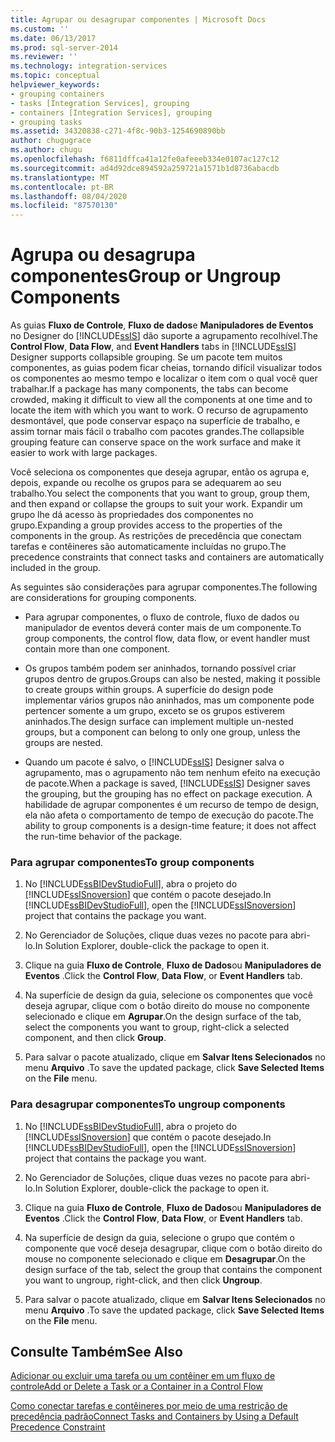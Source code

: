 ```yaml
---
title: Agrupar ou desagrupar componentes | Microsoft Docs
ms.custom: ''
ms.date: 06/13/2017
ms.prod: sql-server-2014
ms.reviewer: ''
ms.technology: integration-services
ms.topic: conceptual
helpviewer_keywords:
- grouping containers
- tasks [Integration Services], grouping
- containers [Integration Services], grouping
- grouping tasks
ms.assetid: 34320838-c271-4f8c-90b3-1254690890bb
author: chugugrace
ms.author: chugu
ms.openlocfilehash: f6811dffca41a12fe0afeeeb334e0107ac127c12
ms.sourcegitcommit: ad4d92dce894592a259721a1571b1d8736abacdb
ms.translationtype: MT
ms.contentlocale: pt-BR
ms.lasthandoff: 08/04/2020
ms.locfileid: "87570130"
---
```

# <a name="group-or-ungroup-components"></a><span data-ttu-id="6da0d-102">Agrupa ou desagrupa componentes</span><span class="sxs-lookup"><span data-stu-id="6da0d-102">Group or Ungroup Components</span></span>
  <span data-ttu-id="6da0d-103">As guias **Fluxo de Controle**, **Fluxo de dados**e **Manipuladores de Eventos** no Designer do [!INCLUDE[ssIS](../includes/ssis-md.md)] dão suporte a agrupamento recolhível.</span><span class="sxs-lookup"><span data-stu-id="6da0d-103">The **Control Flow**, **Data Flow**, and **Event Handlers** tabs in [!INCLUDE[ssIS](../includes/ssis-md.md)] Designer supports collapsible grouping.</span></span> <span data-ttu-id="6da0d-104">Se um pacote tem muitos componentes, as guias podem ficar cheias, tornando difícil visualizar todos os componentes ao mesmo tempo e localizar o item com o qual você quer trabalhar.</span><span class="sxs-lookup"><span data-stu-id="6da0d-104">If a package has many components, the tabs can become crowded, making it difficult to view all the components at one time and to locate the item with which you want to work.</span></span> <span data-ttu-id="6da0d-105">O recurso de agrupamento desmontável, que pode conservar espaço na superfície de trabalho, e assim tornar mais fácil o trabalho com pacotes grandes.</span><span class="sxs-lookup"><span data-stu-id="6da0d-105">The collapsible grouping feature can conserve space on the work surface and make it easier to work with large packages.</span></span>  
  
 <span data-ttu-id="6da0d-106">Você seleciona os componentes que deseja agrupar, então os agrupa e, depois, expande ou recolhe os grupos para se adequarem ao seu trabalho.</span><span class="sxs-lookup"><span data-stu-id="6da0d-106">You select the components that you want to group, group them, and then expand or collapse the groups to suit your work.</span></span> <span data-ttu-id="6da0d-107">Expandir um grupo lhe dá acesso às propriedades dos componentes no grupo.</span><span class="sxs-lookup"><span data-stu-id="6da0d-107">Expanding a group provides access to the properties of the components in the group.</span></span> <span data-ttu-id="6da0d-108">As restrições de precedência que conectam tarefas e contêineres são automaticamente incluídas no grupo.</span><span class="sxs-lookup"><span data-stu-id="6da0d-108">The precedence constraints that connect tasks and containers are automatically included in the group.</span></span>  
  
 <span data-ttu-id="6da0d-109">As seguintes são considerações para agrupar componentes.</span><span class="sxs-lookup"><span data-stu-id="6da0d-109">The following are considerations for grouping components.</span></span>  
  
-   <span data-ttu-id="6da0d-110">Para agrupar componentes, o fluxo de controle, fluxo de dados ou manipulador de eventos deverá conter mais de um componente.</span><span class="sxs-lookup"><span data-stu-id="6da0d-110">To group components, the control flow, data flow, or event handler must contain more than one component.</span></span>  
  
-   <span data-ttu-id="6da0d-111">Os grupos também podem ser aninhados, tornando possível criar grupos dentro de grupos.</span><span class="sxs-lookup"><span data-stu-id="6da0d-111">Groups can also be nested, making it possible to create groups within groups.</span></span> <span data-ttu-id="6da0d-112">A superfície do design pode implementar vários grupos não aninhados, mas um componente pode pertencer somente a um grupo, exceto se os grupos estiverem aninhados.</span><span class="sxs-lookup"><span data-stu-id="6da0d-112">The design surface can implement multiple un-nested groups, but a component can belong to only one group, unless the groups are nested.</span></span>  
  
-   <span data-ttu-id="6da0d-113">Quando um pacote é salvo, o [!INCLUDE[ssIS](../includes/ssis-md.md)] Designer salva o agrupamento, mas o agrupamento não tem nenhum efeito na execução de pacote.</span><span class="sxs-lookup"><span data-stu-id="6da0d-113">When a package is saved, [!INCLUDE[ssIS](../includes/ssis-md.md)] Designer saves the grouping, but the grouping has no effect on package execution.</span></span> <span data-ttu-id="6da0d-114">A habilidade de agrupar componentes é um recurso de tempo de design, ela não afeta o comportamento de tempo de execução do pacote.</span><span class="sxs-lookup"><span data-stu-id="6da0d-114">The ability to group components is a design-time feature; it does not affect the run-time behavior of the package.</span></span>  
  
### <a name="to-group-components"></a><span data-ttu-id="6da0d-115">Para agrupar componentes</span><span class="sxs-lookup"><span data-stu-id="6da0d-115">To group components</span></span>  
  
1.  <span data-ttu-id="6da0d-116">No [!INCLUDE[ssBIDevStudioFull](../includes/ssbidevstudiofull-md.md)], abra o projeto do [!INCLUDE[ssISnoversion](../includes/ssisnoversion-md.md)] que contém o pacote desejado.</span><span class="sxs-lookup"><span data-stu-id="6da0d-116">In [!INCLUDE[ssBIDevStudioFull](../includes/ssbidevstudiofull-md.md)], open the [!INCLUDE[ssISnoversion](../includes/ssisnoversion-md.md)] project that contains the package you want.</span></span>  
  
2.  <span data-ttu-id="6da0d-117">No Gerenciador de Soluções, clique duas vezes no pacote para abri-lo.</span><span class="sxs-lookup"><span data-stu-id="6da0d-117">In Solution Explorer, double-click the package to open it.</span></span>  
  
3.  <span data-ttu-id="6da0d-118">Clique na guia **Fluxo de Controle**, **Fluxo de Dados**ou **Manipuladores de Eventos** .</span><span class="sxs-lookup"><span data-stu-id="6da0d-118">Click the **Control Flow**, **Data Flow**, or **Event Handlers** tab.</span></span>  
  
4.  <span data-ttu-id="6da0d-119">Na superfície de design da guia, selecione os componentes que você deseja agrupar, clique com o botão direito do mouse no componente selecionado e clique em **Agrupar**.</span><span class="sxs-lookup"><span data-stu-id="6da0d-119">On the design surface of the tab, select the components you want to group, right-click a selected component, and then click **Group**.</span></span>  
  
5.  <span data-ttu-id="6da0d-120">Para salvar o pacote atualizado, clique em **Salvar Itens Selecionados** no menu **Arquivo** .</span><span class="sxs-lookup"><span data-stu-id="6da0d-120">To save the updated package, click **Save Selected Items** on the **File** menu.</span></span>  
  
### <a name="to-ungroup-components"></a><span data-ttu-id="6da0d-121">Para desagrupar componentes</span><span class="sxs-lookup"><span data-stu-id="6da0d-121">To ungroup components</span></span>  
  
1.  <span data-ttu-id="6da0d-122">No [!INCLUDE[ssBIDevStudioFull](../includes/ssbidevstudiofull-md.md)], abra o projeto do [!INCLUDE[ssISnoversion](../includes/ssisnoversion-md.md)] que contém o pacote desejado.</span><span class="sxs-lookup"><span data-stu-id="6da0d-122">In [!INCLUDE[ssBIDevStudioFull](../includes/ssbidevstudiofull-md.md)], open the [!INCLUDE[ssISnoversion](../includes/ssisnoversion-md.md)] project that contains the package you want.</span></span>  
  
2.  <span data-ttu-id="6da0d-123">No Gerenciador de Soluções, clique duas vezes no pacote para abri-lo.</span><span class="sxs-lookup"><span data-stu-id="6da0d-123">In Solution Explorer, double-click the package to open it.</span></span>  
  
3.  <span data-ttu-id="6da0d-124">Clique na guia **Fluxo de Controle**, **Fluxo de Dados**ou **Manipuladores de Eventos** .</span><span class="sxs-lookup"><span data-stu-id="6da0d-124">Click the **Control Flow**, **Data Flow**, or **Event Handlers** tab.</span></span>  
  
4.  <span data-ttu-id="6da0d-125">Na superfície de design da guia, selecione o grupo que contém o componente que você deseja desagrupar, clique com o botão direito do mouse no componente selecionado e clique em **Desagrupar**.</span><span class="sxs-lookup"><span data-stu-id="6da0d-125">On the design surface of the tab, select the group that contains the component you want to ungroup, right-click, and then click **Ungroup**.</span></span>  
  
5.  <span data-ttu-id="6da0d-126">Para salvar o pacote atualizado, clique em **Salvar Itens Selecionados** no menu **Arquivo** .</span><span class="sxs-lookup"><span data-stu-id="6da0d-126">To save the updated package, click **Save Selected Items** on the **File** menu.</span></span>  
  
## <a name="see-also"></a><span data-ttu-id="6da0d-127">Consulte Também</span><span class="sxs-lookup"><span data-stu-id="6da0d-127">See Also</span></span>  
 [<span data-ttu-id="6da0d-128">Adicionar ou excluir uma tarefa ou um contêiner em um fluxo de controle</span><span class="sxs-lookup"><span data-stu-id="6da0d-128">Add or Delete a Task or a Container in a Control Flow</span></span>](control-flow/add-or-delete-a-task-or-a-container-in-a-control-flow.md)  
     
 [<span data-ttu-id="6da0d-129">Como conectar tarefas e contêineres por meio de uma restrição de precedência padrão</span><span class="sxs-lookup"><span data-stu-id="6da0d-129">Connect Tasks and Containers by Using a Default Precedence Constraint</span></span>](../../2014/integration-services/connect-tasks-and-containers-by-using-a-default-precedence-constraint.md)  
  
  
